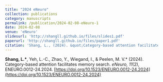 ```yaml
---
title: "2024 eNeuro"
collection: publications
category: manuscripts
permalink: /publication/2024-02-08-eNeuro-1
date: 2024-02-08
venue: 'eNeuro'
slidesurl: 'http://shangll.github.io/files/slides1.pdf'
paperurl: 'http://shangll.github.io/files/paper1.pdf'
citation: 'Shang, L., (2024). &quot;Category-based attention facilitates memory search&quot; <i>eNeuro</i>. 11(2).'
---
```


**Shang, L.\***, Yeh, L.-C., Zhao, Y., Wiegand, I., & Peelen, M. V.\* (2024). Category-based attention facilitates memory search. *eNeuro, 11*(2), ENEURO.0012-24.2024. [https://doi.org/10.1523/ENEURO.0012-24.2024](https://doi.org/10.1523/ENEURO.0012-24.2024)
